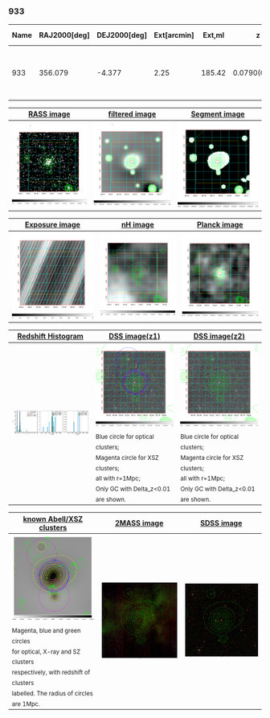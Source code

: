 <div STYLE="page-break-after: always;"></div>

### 933

|Name|RAJ2000[deg]|DEJ2000[deg] |Ext[arcmin]| Ext,ml | z | z_src| C|GC(XSZ,Delta_z<0.01)| GC(OPT,Delta_z<0.01)|GC| R_sig[arcmin] | R500[arcmin] | R500[Mpc]| CRsig[c/s] | CR500[c/s] |L500[1E44 erg/s]|F500[1E-12 erg/s/cm^2]| M500[1E14 Msun]|Tx[keV]|Cnt_sig|Beta|Rc[arcmin]|Comment|Alias|
|---|---|---|---|---|---|------|---|--------|---------|----------|---|---|---|---|---|---|---|---|---|---|---|---|---|---|
|933| 356.079| -4.377| 2.25| 185.42| 0.0790(0.005)| z1, z_xsz| B| F20, MCXC, PSZ2, Tar| N, RM| C, F20, MCXC, N, PSZ2, Tar, W| 14.162| 11.716| 1.049| 0.679(0.054)| 0.660(0.052)| 1.902(0.068)| 12.369(0.444)| 3.54(0.06)| 4.79(0.05)| 210.2| 0.828(-0.100+0.106)| 4.418(-0.746+0.707)| -| k260|

|[RASS image](../image/933/933_img.pdf)|[filtered image](../image/933/933_fil.pdf)|[Segment image](../image/933/933_seg.pdf)|
|-------------------|--------------------|-------------------|
| <img src="../image/933/933_img.png" width="300">  | <img src="../image/933/933_fil.png" width="300">   | <img src="../image/933/933_seg.png" width="300">  |

|[Exposure image](../image/933/933_mex.pdf)| [nH image](../image/933/933_nh.pdf)| [Planck image](../image/933/933_p.pdf)|
|-------------------|--------------------|-------------------|
|<img src="../image/933/933_mex.png" width="300">   | <img src="../image/933/933_nh.png" width="300">    | <img src="../image/933/933_p.png" width="300"> |

|[Redshift Histogram](../image/933/933_zg.pdf) | [DSS image(z1)](../image/933/933_dss_z1.pdf)      |  [DSS image(z2)](../image/933/933_dss_z2.pdf)    |
|-------------------|--------------------|-------------------|
|<img src="../image/933/933_zg.png" width="300"> |<img src="../image/933/933_dss_z1.png" width="300"> <sub><br>Blue circle for optical clusters; <br>Magenta circle for XSZ clusters; <br>all with r=1Mpc; <br>Only GC with Delta_z<0.01 are shown. </sub>| <img src="../image/933/933_dss_z2.png" width="300"><sub><br>Blue circle for optical clusters; <br>Magenta circle for XSZ clusters; <br>all with r=1Mpc; <br>Only GC with Delta_z<0.01 are shown. </sub> |

|[known Abell/XSZ clusters](../image/933/933_gc.pdf) | [2MASS image](../image/933/933_2mass.pdf)      |[SDSS image](../image/933/933_sdss.pdf)   |
|-------------------|-------------------|-------------------|
|<img src=../image/933/933_gc.png width="300"> <br><sub>Magenta, blue and green circles <br>for optical, X-ray and SZ clusters <br>respectively, with redshift of clusters <br>labelled. The radius of circles <br>are 1Mpc.</sub>|<img src="../image/933/933_2mass.png" width="300">  | <img src="../image/933/933_sdss.png" width="300">  |




